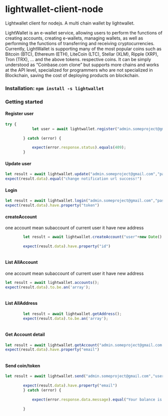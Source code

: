 # lightwallet-client-node
Lightwallet client for nodejs. A multi chain wallet by lightwallet.

LightWallet is an e-wallet service, allowing users to perform the functions of creating accounts, creating e-wallets, managing wallets, as well as performing the functions of transferring and receiving cryptocurrencies. Currently, LightWallet is supporting many of the most popular coins such as Bitcoin (BTC), Ethereum (ETH), LiteCoin (LTC), Stellar (XLM), Ripple (XRP), Tron (TRX), ... and the above tokens. respective coins. It can be simply understood as “Coinbase.com clone” but supports more chains and works at the API level, specialized for programmers who are not specialized in Blockchain, saving the cost of deploying products on blockchain.

### Installation: **`npm install -s lightwallet`**



### Getting started

#### Register user
```js
try {
			let user = await lightwallet.register("admin.someproject@gmail.com","passwordonlyfortest","https://somewhere.com/");
			
		} catch (error) {
			
			expect(error.response.status).equals(409);
		}
```

#### Update user
```js
let result = await lightwallet.update("admin.someproject@gmail.com","passwordonlyfortest","https://somewhere.com/",true);
expect(result.data).equal("change notification url success!")
```

#### Login
```js
let result = await lightwallet.login("admin.someproject@gmail.com","passwordonlyfortest");
expect(result.data).have.property("token")
```

#### createAccount
one account mean subaccount of current user it have new address

```js
		let result = await lightwallet.createAccount("user"+new Date().getTime(),"TRX");
		
		expect(result.data).have.property("id")
		
```

#### List AllAccount
one account mean subaccount of current user it have new address

```js
let result = await lightwallet.accounts();
expect(result.data).to.be.an('array');
		
```


#### List AllAddress


```js
		let result = await lightwallet.getAddress();
		expect(result.data).to.be.an('array');
		
```
#### Get Account detail


```js
let result = await lightwallet.getAccount("admin.someproject@gmail.com|user.someproject@gmail.com");
expect(result.data).have.property("email")
		
```


#### Send coin/token


```js
let result = await lightwallet.send("admin.someproject@gmail.com","user.someproject@gmail.com","TWCAqe8QtcmaRLvBSfF3YQSFCmq5wusNYU",1,"TRX","{gasValue:3}","0.00063","no description");
		
		expect(result.data).have.property("email")	
		} catch (error) {
			
			expect(error.response.data.message).equal("Your balance is not enough to send.");
			
		}
		
```








